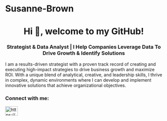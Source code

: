 # Susanne-Brown
<h1 align="center">Hi 👋, welcome to my GitHub!</h1>
<h3 align="center">Strategist & Data Analyst | I Help Companies Leverage Data To Drive Growth & Identify Solutions</h3>
I am a results-driven strategist with a proven track record of creating and executing high-impact strategies to drive business growth and maximize ROI. With a unique blend of analytical, creative, and leadership skills, I thrive in complex, dynamic environments where I can develop and implement innovative solutions that achieve organizational objectives.
<h3 align="left">Connect with me:</h3>
<p align="left">
<a href="https://linkedin.com/in/https://www.linkedin.com/in/susanne-brown/" target="blank"><img align="center" src="https://raw.githubusercontent.com/rahuldkjain/github-profile-readme-generator/master/src/images/icons/Social/linked-in-alt.svg" alt="https://www.linkedin.com/in/susanne-brown/" height="30" width="40" /></a>
</p>
